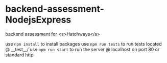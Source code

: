 # backend-assessment-NodejsExpress
backend assessment for &lt;s>Hatchways&lt;/s>

use ```npm install``` to install packages
use ```npm run tests``` to run tests located @ \_\_test\_\_/
use ```npm run start``` to run the server @ localhost on port 80 or standard http

